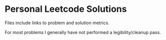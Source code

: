 # Personal Leetcode Solutions

Files include links to problem and solution metrics.

For most problems I generally have not performed a legibility/cleanup pass.